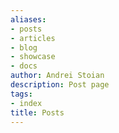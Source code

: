 ```yaml
---
aliases:
- posts
- articles
- blog
- showcase
- docs
author: Andrei Stoian
description: Post page
tags:
- index
title: Posts
---
```

